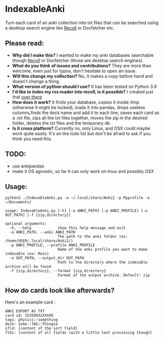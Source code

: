 # IndexableAnki
Turn each card of an anki collection into txt files that can be searched using a desktop search engine like [Recoll](https://www.lesbonscomptes.com/recoll/) or Docfetcher etc. 

## Please read:
* **Why did I make this?** I wanted to make my anki databases searchable though [Recoll](https://www.lesbonscomptes.com/recoll/) or Docfetcher (those are desktop search engines).
* **What do you think of issues and contributions?** They are more than welcome, even just for typos, don't hesitate to open an issue.
* **Will this change my collection?** No, it makes a copy before hand and doesn't change a thing.
* **What version of python should I use?** It has been tested on Python 3.9
* **I'd like to index my rss reader into recoll, is it possible?** I created just that [over there](https://github.com/thiswillbeyourgithub/IndexableNewsboat)
* **How does it work?** It finds your database, copies it inside /tmp (otherwise it might be locked), loads it into pandas, drops useless columns,finds the deck name and add it to each line, saves each card as a .txt file, zips all the txt files together, moves the zip in the desired folder, deletes the txt files and the temporary db.
* **Is it cross platform?** Currently no, only Linux, and OSX could maybe work quite easily. It's on the todo list but don't be afraid to ask if you think you need this.

## TODO:
* use ankipandas
* make it OS agnostic, so far it can only work on linux and possibly OSX

## Usage:
```
python3 ./IndexableAnki.py -a ~/.local/share/Anki2 -p Myprofile -o ~/Documents/
```

```
usage: IndexableAnki.py [-h] [-a ANKI_PATH] [-p ANKI_PROFILE] [-o OUT_PATH] [-f {zip,directory}]

optional arguments:
  -h, --help            show this help message and exit
  -a ANKI_PATH, --anki ANKI_PATH
                        The path to the anki folder (ex: /home/USER/.local/share/Anki2/)
  -p ANKI_PROFILE, --profile ANKI_PROFILE
                        Name of the anki profile you want to make indexable (ex: Main)
  -o OUT_PATH, --output_dir OUT_PATH
                        Path to the directory where the indexable archive will be found
  -f {zip,directory}, --format {zip,directory}
                        Format of the output archive. Default: zip
```

## How do cards look like afterwards?
Here's an example card :

```
ANKI EXPORT AS TXT
card id: 15359932XXXXX
tags: physics::something
deck: Some::TAG::Thingie
sfld: [content of the sort field]
flds: [content of all fields (with a little text processing though]
```
